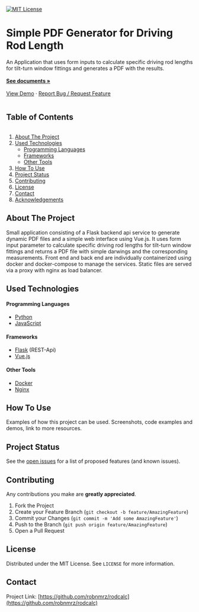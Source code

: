 <!-- [![Forks][forks-shield]][forks-url]
[![Issues][issues-shield]][issues-url] 
[![LinkedIn][linkedin-shield]][linkedin-url] -->
[![MIT License][license-shield]][license-url]

<!-- Title Section -->
<p align="left">
  <h1 align="left">Simple PDF Generator for Driving Rod Length</h1>
  <p align="left">
    An Application that uses form inputs to calculate specific driving rod lengths for tilt-turn window fittings and generates a PDF with the results.
    <br />
    <br />
    <a href="https://github.com/robnmrz/rodcalc"><strong>See documents »</strong></a>
    <br />
    <br />
    <a href="https://github.com/robnmrz/rodcalc">View Demo</a>
    ·
    <a href="https://github.com/robnmrz/rodcalc/issues">Report Bug / Request Feature</a>
  </p>
</p>



<!-- Overview Of Contents -->
<summary><h2 style="display: inline-block">Table of Contents</h2></summary>
<ol>
  <li><a href="#about-the-project">About The Project</a></li>
  <li><a href="#used-technologies">Used Technologies</a>
    <ul>
      <li><a href="#programming-languages">Programming Languages</a></li>
      <li><a href="#frameworks">Frameworks</a></li>
      <li><a href="#other-tools">Other Tools</a></li>
    </ul>
  </li>
  <li><a href="#how-to-use">How To Use</a></li>
  <li><a href="#project-status">Project Status</a></li>
  <li><a href="#contributing">Contributing</a></li>
  <li><a href="#license">License</a></li>
  <li><a href="#contact">Contact</a></li>
  <li><a href="#acknowledgements">Acknowledgements</a></li>
</ol>



<!-- About Project -->
## About The Project

<!-- [![Product Name Screen Shot][product-screenshot]](https://example.com) -->
Small application consisting of a Flask backend api service to generate dynamic PDF files and a simple web interface using Vue.js. It uses form input parameter to calculate specific driving rod lengths for tilt-turn window fittings and returns a PDF file with simple darwings and the corresponding measurements. Front end and back end are individually containerized using docker and docker-compose to manage the services. Static files are served via a proxy with nginx as load balancer.

## Used Technologies

#### Programming Languages
* [Python](https://www.python.org/)
* [JavaScript](https://developer.mozilla.org/de/docs/Web/JavaScript)

#### Frameworks
* [Flask](https://flask.palletsprojects.com/en/1.1.x/) (REST-Api)
* [Vue.js](https://vuejs.org/)

#### Other Tools
* [Docker](https://www.docker.com/)
* [Nginx](https://www.nginx.com/)

<!-- How to Use Section -->
## How To Use

Examples of how this project can be used. 
Screenshots, code examples and demos, link to more resources.

<!-- _For more examples, please refer to the [Documentation](https://example.com)_ -->

<!-- ROADMAP -->
## Project Status

See the [open issues](https://github.com/robnmrz/rodcalc/issues) for a list of proposed features (and known issues).

<!-- CONTRIBUTING -->
## Contributing

<!-- Contributions are what make the open source community such an amazing place to be learn, inspire, and create.  -->
Any contributions you make are **greatly appreciated**.

1. Fork the Project
2. Create your Feature Branch (`git checkout -b feature/AmazingFeature`)
3. Commit your Changes (`git commit -m 'Add some AmazingFeature'`)
4. Push to the Branch (`git push origin feature/AmazingFeature`)
5. Open a Pull Request

<!-- LICENSE -->
## License

Distributed under the MIT License. See `LICENSE` for more information.


<!-- CONTACT -->
## Contact

Project Link: [https://github.com/robnmrz/rodcalc](https://github.com/robnmrz/rodcalc)

<!-- Markdown links and shields -->
[forks-shield]: https://img.shields.io/github/forks/robnmrz/rodcalc?label=Forks&style=flat-square
[forks-url]: https://github.com/robnmrz/repo/network/members
[issues-shield]: https://img.shields.io/github/issues/robnmrz/rodcalc?color=yellow&style=flat-square
[issues-url]: https://github.com/robnmrz/repo/issues
[license-shield]: https://img.shields.io/github/license/robnmrz/rodcalc?color=green&style=flat-square
[license-url]: https://github.com/robnmrz/rodcalc/blob/main/LICENSE.txt
[linkedin-shield]: https://img.shields.io/badge/-LinkedIn-black.svg?style=flat-square&logo=linkedin&colorB=555
[linkedin-url]: https://www.linkedin.com/in/robin-merz-01b222186/
[project-url]: https://github.com/robnmrz/rodcalc
